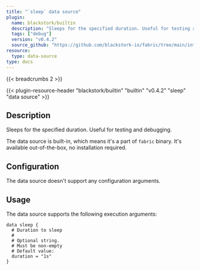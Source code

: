 ```yaml
---
title: "`sleep` data source"
plugin:
  name: blackstork/builtin
  description: "Sleeps for the specified duration. Useful for testing and debugging"
  tags: ["debug"]
  version: "v0.4.2"
  source_github: "https://github.com/blackstork-io/fabric/tree/main/internal/builtin/"
resource:
  type: data-source
type: docs
---
```


{{< breadcrumbs 2 >}}

{{< plugin-resource-header "blackstork/builtin" "builtin" "v0.4.2" "sleep" "data source" >}}

## Description

Sleeps for the specified duration. Useful for testing and debugging.


The data source is built-in, which means it's a part of `fabric` binary. It's available out-of-the-box, no installation required.

## Configuration

The data source doesn't support any configuration arguments.

## Usage

The data source supports the following execution arguments:

```hcl
data sleep {
  # Duration to sleep
  #
  # Optional string.
  # Must be non-empty
  # Default value:
  duration = "1s"
}
```